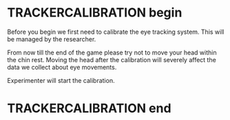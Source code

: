 # TRACKERCALIBRATION begin

Before you begin we first need to calibrate the eye tracking system. This will be managed by the researcher.

From now till the end of the game please try not to move your head within the chin rest. Moving the head after the calibration will severely affect the data we collect about eye movements.

Experimenter will start the calibration.

#

# TRACKERCALIBRATION end
